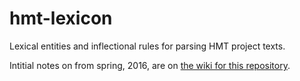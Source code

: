 # hmt-lexicon

Lexical entities and inflectional rules for parsing HMT project texts.

Intitial notes on from spring, 2016, are on [the wiki for this repository](https://github.com/homermultitext/hmt-lexicon/wiki).
